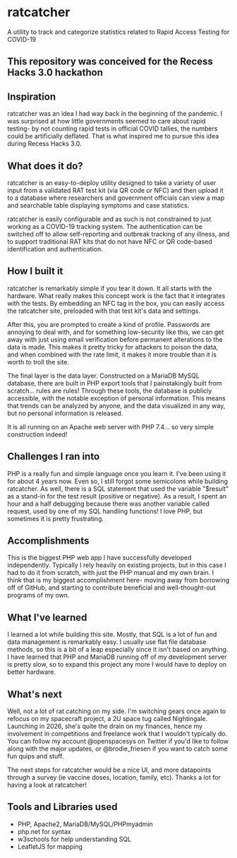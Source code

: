 # ratcatcher
A utility to track and categorize statistics related to Rapid Access Testing for COVID-19

## This repository was conceived for the Recess Hacks 3.0 hackathon

## Inspiration

ratcatcher was an idea I had way back in the beginning of the pandemic. I was surprised at how little governments seemed to care about rapid testing- by not counting rapid tests in official COVID tallies, the numbers could be artificially deflated. That is what inspired me to pursue this idea during Recess Hacks 3.0.

## What does it do?

ratcatcher is an easy-to-deploy utility designed to take a variety of user input from a validated RAT test kit (via QR code or NFC) and then upload it to a database where researchers and government officials can view a map and searchable table displaying symptoms and case statistics.

ratcatcher is easily configurable and as such is not constrained to just working as a COVID-19 tracking system. The authentication can be switched off to allow self-reporting and outbreak tracking of any illness, and to support traditional RAT kits that do not have NFC or QR code-based identification and authentication.

## How I built it

ratcatcher is remarkably simple if you tear it down. It all starts with the hardware. What really makes this concept work is the fact that it integrates with the tests. By embedding an NFC tag in the box, you can easily access the ratcatcher site, preloaded with that test kit's data and settings.

After this, you are prompted to create a kind of profile. Passwords are annoying to deal with, and for something low-security like this, we can get away with just using email verification before permanent alterations to the data is made. This makes it pretty tricky for attackers to poison the data, and when combined with the rate limit, it makes it more trouble than it is worth to troll the site.

The final layer is the data layer. Constructed on a MariaDB MySQL database, there are built in PHP export tools that I painstakingly built from scratch... rules are rules! Through these tools, the database is publicly accessible, with the notable exception of personal information. This means that trends can be analyzed by anyone, and the data visualized in any way, but no personal information is released.

It is all running on an Apache web server with PHP 7.4... so very simple construction indeed! 

## Challenges I ran into

PHP is a really fun and simple language once you learn it. I've been using it for about 4 years now. Even so, I still forgot some semicolons while building ratcatcher. As well, there is a SQL statement that used the variable "$result" as a stand-in for the test result (positive or negative). As a result, I spent an hour and a half debugging because there was another variable called request, used by one of my SQL handling functions! I love PHP, but sometimes it is pretty frustrating.

## Accomplishments

This is the biggest PHP web app I have successfully developed independently. Typically I rely heavily on existing projects, but in this case I had to do it from scratch, with just the PHP manual and my own brain. I think that is my biggest accomplishment here- moving away from borrowing off of GitHub, and starting to contribute beneficial and well-thought-out programs of my own.

## What I've learned

I learned a lot while building this site. Mostly, that SQL is a lot of fun and data management is remarkably easy. I usually use flat file database methods, so this is a bit of a leap especially since it isn't based on anything. I have learned that PHP and MariaDB running off of my development server is pretty slow, so to expand this project any more I would have to deploy on better hardware.

## What's next

Well, not a lot of rat catching on my side. I'm switching gears once again to refocus on my spacecraft project, a 2U space tug called Nightingale. Launching in 2026, she's quite the drain on my finances, hence my involvement in competitions and freelance work that I wouldn't typically do. You can follow my account @openspacesys on Twitter if you'd like to follow along with the major updates, or @brodie_friesen if you want to catch some fun quips and stuff. 

The next steps for ratcatcher would be a nice UI, and more datapoints through a survey (ie vaccine doses, location, family, etc). Thanks a lot for having a look at ratcatcher!

## Tools and Libraries used

- PHP, Apache2, MariaDB/MySQL/PHPmyadmin
- php.net for syntax
- w3schools for help understanding SQL
- LeafletJS for mapping

